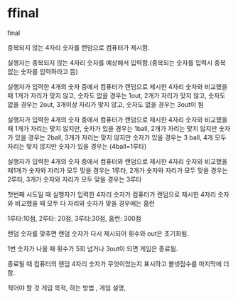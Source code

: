 # ffinal
 final

중복되지 않는 4자리 숫자를 랜덤으로 컴퓨터가 제시함.

실행자는 중복되지 않는 4자리 숫자를 예상해서 입력함.(중복되는 숫자를 입력시 중복없는 숫자를 입력하라고 뜸)

실행자가 입력한 4개의 숫자 중에서 컴퓨터가 랜덤으로 제시한 4자리 숫자와 비교했을 때 1개가 자리가 맞지 않고, 숫자도 없을 경우는 1out, 2개가 자리가 맞지 않고, 숫자도 없을  경우는  2out, 3개이상 자리가 맞지 않고, 숫자도 없을 경우는 3out이 됨

실행자가 입력한 4개의 숫자 중에서 컴퓨터가 랜덤으로 제시한 4자리 숫자와 비교했을 때 1개가 자리는 맞지 않지만, 숫자가 있을 경우는 1ball, 2개가 자리는 맞지 않지만 숫자가 있을 경우는 2ball, 3개가 자리는 맞지 않지만 숫자가 있을 경우는 3 ball, 4개 모두 자리는 맞지 않지만 숫자가 있을 경우는 (4ball=1루타)

실행자가 입력한 4개의 숫자 중에서 컴퓨터와 랜덤으로 제시한 4자리 숫자와 비교했을 때1개가 숫자와 자리가 모두 맞을 경우는 1루타, 2개가 숫자와 자리가 모두 맞을 경우는  2루타, 3개가 숫자와 자리가 모두 맞을 경우는 3루타

첫번째 시도일 때 실행자가 입력한 4자리 숫자가 컴퓨터가 랜덤으로 제시한 4자리 숫자와 비교했을 때 모두 다 자리와 숫자가 맞을 경우에는 홈런

1루타:10점, 2루타: 20점, 3루타:30점, 홈런: 300점

랜덤 숫자를 맞추면 랜덤 숫자가 다시 제시되어 횟수와 out은 초기화됨.

1번 숫자가 나올 때 횟수가 5회 넘거나  3out이 되면 게임은 종료됨.

종료될 때 컴퓨터의 랜덤 4자리 숫자가 무엇이었는지 표시하고 볼넷점수를 마지막에 더 함.

적어야 할 것
게임 목적, 하는 방법 , 게임 설명,
